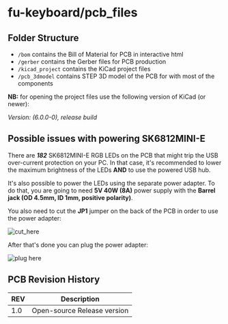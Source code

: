 # fu-keyboard/pcb_files

## Folder Structure

- `/bom` contains the Bill of Material for PCB in interactive html
- `/gerber` contains the Gerber files for PCB production
- `/kicad_project` contains the KiСad project files
- `/pcb_3dmodel` contains STEP 3D model of the PCB for with most of the components

**NB:** for opening the project files use the following version of KiCad (or newer):

*Version: (6.0.0-0), release build*

## Possible issues with powering SK6812MINI-E

There are ***182*** SK6812MINI-E RGB LEDs on the PCB that might trip the USB over-current protection on your PC. In that case, it's recommended to lower the maximum brightness of the LEDs **AND** to use the powered USB hub.

It's also possible to power the LEDs using the separate power adapter. To do that, you are going to need **5V 40W (8A)** power supply with the **Barrel jack (OD 4.5mm, ID 1mm, positive polarity)**.

You also need to cut the **JP1** jumper on the back of the PCB in order to use the power adapter:

![cut_here](https://i.imgur.com/PMfC4xH.png)

After that's done you can plug the power adapter:

![plug here](https://i.imgur.com/4f0N8FY.png)

## PCB Revision History

REV  |  Description
--|--
1.0  |  Open-source Release version
